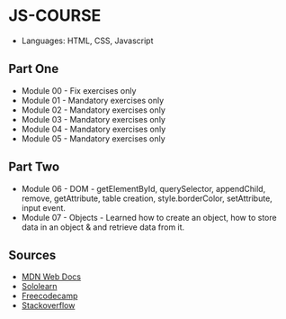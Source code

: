 # JS-COURSE
* Languages: HTML, CSS, Javascript

## Part One
* Module 00 - Fix exercises only
* Module 01 - Mandatory exercises only
* Module 02 - Mandatory exercises only
* Module 03 - Mandatory exercises only
* Module 04 - Mandatory exercises only
* Module 05 - Mandatory exercises only

## Part Two
* Module 06 - DOM - getElementById, querySelector, appendChild, remove, getAttribute, table creation, style.borderColor, setAttribute, input event.
* Module 07 - Objects - Learned how to create an object, how to store data in an object & and retrieve data from it.

## Sources
* [MDN Web Docs](https://developer.mozilla.org/en-US/docs/Web/JavaScript)
* [Sololearn](https://www.sololearn.com/)
* [Freecodecamp](https://www.freecodecamp.org/)
* [Stackoverflow](https://stackoverflow.com/)
